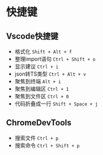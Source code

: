 # 快捷键

## Vscode快捷键

- 格式化 `Shift + Alt + f`
- 整理import语句 `Ctrl + Shift + o`
- 显示建议 `Ctrl + i`
- json转TS类型 `Ctrl + Alt + v`
- 聚焦到终端 `Alt + i`
- 聚焦到编辑区 `Ctrl + 1` 
- 聚焦到文件区 `Ctrl + 0`
- 代码折叠成一行 `Shift + Space + j`

## ChromeDevTools

- 搜索文件 `Ctrl + p`
- 搜索命令 `Ctrl + Shift + p`
